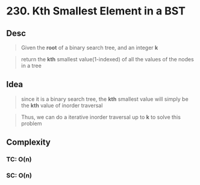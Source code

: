 # 230. Kth Smallest Element in a BST

## Desc

> Given the **root** of a binary search tree, and an integer **k**

> return the **kth** smallest value(1-indexed) of all the values of the nodes in a tree

## Idea

> since it is a binary search tree, the **kth** smallest value will simply be the **kth** value of inorder traversal

> Thus, we can do a iterative inorder traversal up to **k** to solve this problem

## Complexity

### TC: O(n)

### SC: O(n)